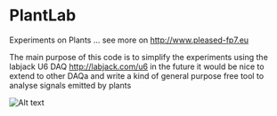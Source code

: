 PlantLab
========

Experiments on Plants ... see more on http://www.pleased-fp7.eu

The main purpose of this code is to simplify the experiments using the labjack U6 DAQ http://labjack.com/u6
 in the future it would be nice to extend to other DAQa and write a kind of general purpose free tool to analyse signals emitted by plants

![Alt text](PlantLab/SetupLJ.jpg?raw=true)
